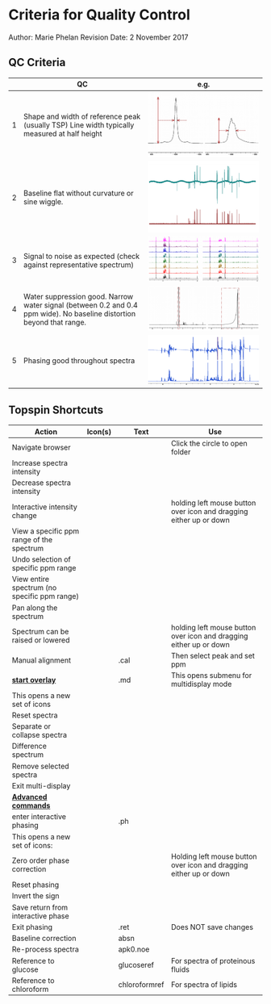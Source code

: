 # Criteria for Quality Control

Author: Marie Phelan
Revision Date: 2 November 2017

## QC Criteria

|      | QC                                                           | e.g.                      |
| ---- | ------------------------------------------------------------ | ------------------------- |
| 1    | Shape and width of reference peak (usually TSP) Line width typically measured at half height | ![4_1_QC1](4_1_QC1.PNG)   |
| 2    | Baseline flat without curvature or sine wiggle.              | ![4_1_QC2](4_1_QC2.PNG)   |
| 3    | Signal to noise as expected (check against representative spectrum) | ![4_1_QC3](4_1_QC3.PNG)   |
| 4    | Water suppression good. Narrow water signal (between 0.2 and 0.4 ppm wide). No baseline distortion beyond that range. | ![4_1_QC4](4_1_QC4.PNG)   |
| 5    | Phasing good throughout spectra                              | ![4_1_QC5](./4_1_QC5.png) |

## Topspin Shortcuts

| Action                                       | Icon(s) | Text          | Use                                                          |
| -------------------------------------------- | ------- | ------------- | ------------------------------------------------------------ |
| Navigate browser                             |         |               | Click the circle to open folder                              |
| Increase spectra intensity                   |         |               |                                                              |
| Decrease spectra intensity                   |         |               |                                                              |
| Interactive intensity change                 |         |               | holding left mouse button over icon and dragging either up or down |
| View a specific ppm range of the spectrum    |         |               |                                                              |
| Undo selection of specific ppm range         |         |               |                                                              |
| View entire spectrum (no specific ppm range) |         |               |                                                              |
| Pan along the spectrum                       |         |               |                                                              |
| Spectrum can be raised or lowered            |         |               | holding left mouse button over icon and dragging either up or down |
| Manual alignment                             |         | .cal          | Then select peak and set ppm                                 |
| <u>**start overlay**</u>                     |         | .md           | This opens submenu for multidisplay mode                     |
| This opens a new set of icons                |         |               |                                                              |
| Reset spectra                                |         |               |                                                              |
| Separate or collapse spectra                 |         |               |                                                              |
| Difference spectrum                          |         |               |                                                              |
| Remove selected spectra                      |         |               |                                                              |
| Exit multi-display                           |         |               |                                                              |
| **<u>Advanced commands</u>**                 |         |               |                                                              |
| enter interactive phasing                    |         | .ph           |                                                              |
| This opens a new set of icons:               |         |               |                                                              |
| Zero order phase correction                  |         |               | Holding left mouse button over icon and dragging either up or down |
| Reset phasing                                |         |               |                                                              |
| Invert the sign                              |         |               |                                                              |
| Save return from interactive phase           |         |               |                                                              |
| Exit phasing                                 |         | .ret          | Does NOT save changes                                        |
| Baseline correction                          |         | absn          |                                                              |
| Re-process spectra                           |         | apk0.noe      |                                                              |
| Reference to glucose                         |         | glucoseref    | For spectra of proteinous fluids                             |
| Reference to chloroform                      |         | chloroformref | For spectra of lipids                                        |

